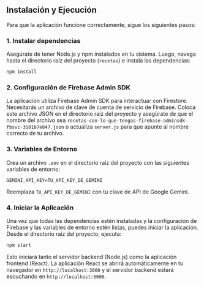 ## Instalación y Ejecución

Para que la aplicación funcione correctamente, sigue los siguientes pasos:

### 1. Instalar dependencias

Asegúrate de tener Node.js y npm instalados en tu sistema. Luego, navega hasta el directorio raíz del proyecto (`recetas`) e instala las dependencias:

```bash
npm install
```

### 2. Configuración de Firebase Admin SDK

La aplicación utiliza Firebase Admin SDK para interactuar con Firestore. Necesitarás un archivo de clave de cuenta de servicio de Firebase. Coloca este archivo JSON en el directorio raíz del proyecto y asegúrate de que el nombre del archivo sea `recetas-con-lo-que-tengas-firebase-adminsdk-fbsvc-3101b7e847.json` o actualiza `server.js` para que apunte al nombre correcto de tu archivo.

### 3. Variables de Entorno

Crea un archivo `.env` en el directorio raíz del proyecto con las siguientes variables de entorno:

```
GEMINI_API_KEY=TU_API_KEY_DE_GEMINI
```

Reemplaza `TU_API_KEY_DE_GEMINI` con tu clave de API de Google Gemini.

### 4. Iniciar la Aplicación

Una vez que todas las dependencias estén instaladas y la configuración de Firebase y las variables de entorno estén listas, puedes iniciar la aplicación. Desde el directorio raíz del proyecto, ejecuta:

```bash
npm start
```

Esto iniciará tanto el servidor backend (Node.js) como la aplicación frontend (React). La aplicación React se abrirá automáticamente en tu navegador en `http://localhost:3000` y el servidor backend estará escuchando en `http://localhost:5000`.